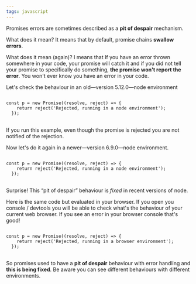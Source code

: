 ```yaml
---
tags: javascript
---
```

Promises errors are sometimes described as a **pit of despair** mechanism.

What does it mean? It means that by default, promise chains **swallow errors**.

What does it mean (again)? I means that If you have an error thrown somewhere in your code, your promise will catch it and if you did not tell your promise to specifically do something, **the promise won't report the error**. You won't ever know you have an error in your code.

Let's check the behaviour in an old—version 5.12.0—node environment
<pre>
<code id="my-runkit-5-12">
const p = new Promise((resolve, reject) => {
    return reject('Rejected, running in a node environment');
  });
</code>
</pre>

If you run this example, even though the promise is rejected you are not notified of the rejection.

Now let's do it again in a newer—version 6.9.0—node environment.

<pre>
<code id="my-runkit-6-9">
const p = new Promise((resolve, reject) => {
    return reject('Rejected, running in a node environment');
  });
</code>
</pre>
Surprise! This “pit of despair” behaviour is *fixed* in recent versions of node.

Here is the same code but evaluated in your browser.
If you open you console / devtools you will be able to check what's the behaviour of your current web browser. If you see an error in your browser console that's good!
<pre>
<code class="kjs">
const p = new Promise((resolve, reject) => {
    return reject('Rejected, running in a browser environment');
  });
</code>
</pre>


So promises used to have a **pit of despair** behaviour with error handling and **this is being fixed**.
Be aware you can see different behaviours with different environments.

<script>
window.klipse_settings = {
selector_eval_js: '.kjs',
codemirror_options_in: {
theme: 'zenburnesque'
}
};
</script>
<script src="/js/klipse_plugin.min.js"></script>
<script src="https://embed.runkit.com" data-node-version="5.12.0" data-element-id="my-runkit-5-12"></script>
<script src="https://embed.runkit.com" data-node-version="6.9.0" data-element-id="my-runkit-6-9"></script>
